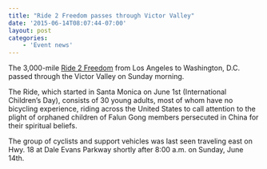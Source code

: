 ```yaml
---
title: "Ride 2 Freedom passes through Victor Valley"
date: '2015-06-14T08:07:44-07:00'
layout: post
categories:
    - 'Event news'
---
```


The 3,000-mile [Ride 2 Freedom](http://ride2freedom.us) from Los Angeles to Washington, D.C. passed through the Victor Valley on Sunday morning.

The Ride, which started in Santa Monica on June 1st (International Children’s Day), consists of 30 young adults, most of whom have no bicycling experience, riding across the United States to call attention to the plight of orphaned children of Falun Gong members persecuted in China for their spiritual beliefs.

The group of cyclists and support vehicles was last seen traveling east on Hwy. 18 at Dale Evans Parkway shortly after 8:00 a.m. on Sunday, June 14th.